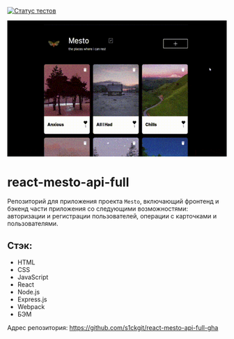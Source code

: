 [![Статус тестов](../../actions/workflows/tests.yml/badge.svg)](../../actions/workflows/tests.yml)

![Превью](https://github.com/s1ckgit/react-mesto-api-full-gha/raw/main/preview.gif)

# react-mesto-api-full
Репозиторий для приложения проекта `Mesto`, включающий фронтенд и бэкенд части приложения со следующими возможностями: авторизации и регистрации пользователей, операции с карточками и пользователями.

## Стэк:
* HTML
* CSS
* JavaScript
* React
* Node.js
* Express.js
* Webpack
* БЭМ

Адрес репозитория: https://github.com/s1ckgit/react-mesto-api-full-gha
